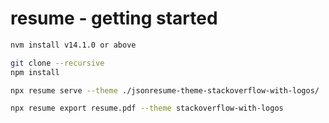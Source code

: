 # resume - getting started

```sh
nvm install v14.1.0 or above
```

```sh
git clone --recursive
npm install
```

```sh
npx resume serve --theme ./jsonresume-theme-stackoverflow-with-logos/
```

```sh
npx resume export resume.pdf --theme stackoverflow-with-logos
```
